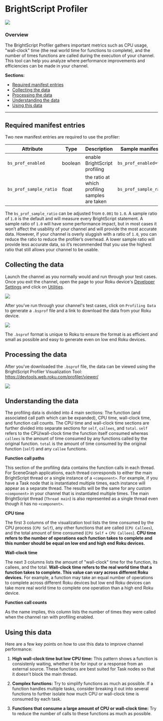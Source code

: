 # BrightScript Profiler

![](../../images/visualization-tool.png)

### Overview

The BrightScript Profiler gathers important metrics such as CPU usage, "wall-clock" time (the real world time for functions to complete), and the number of times functions are called during the execution of your channel. This tool can help you analyze where performance improvements and efficiencies can be made in your channel.

**Sections:**

* [Required manifest entries](#required-manifest-entries)
* [Collecting the data](#collecting-the-data)
* [Processing the data](#processing-the-data)
* [Understanding the data](#understanding-the-data)
* [Using this data](#using-this-data)

---

## Required manifest entries

Two new manifest entries are required to use the profiler:

| Attribute | Type   | Description | Sample manifest entry |
| --------- | ------ | ----------- | --------------------- |
| `bs_prof_enabled` | boolean | enable BrightScript profiling | `bs_prof_enabled=true`
| `bs_prof_sample_ratio` | float | the ratio at which profiling samples are taken | `bs_prof_sample_ratio=1.0`

The `bs_prof_sample_ratio` can be adjusted from `0.001` to `1.0`. A sample ratio of `1.0` is the default and will measure every BrightScript statement. A sample ratio of `1.0` will have some performance impact, but in most cases it won’t affect the usability of your channel and will provide the most accurate data. However,  if your channel is overly sluggish with a ratio of `1.0`, you can reduce the ratio to reduce the profiler’s overhead. A lower sample ratio will provide less accurate data, so it’s recommended that you use the highest ratio that still allows your channel to be usable.

## Collecting the data

Launch the channel as you normally would and run through your test cases. Once you exit the channel, open the page to your Roku device's [Developer Settings](/develop/developer-tools/developer-settings.md) and click on [Utilities](/develop/developer-tools/developer-settings.md#utilities).

![](../../images/profiling-data-utility.png)

After you've run through your channel's test cases, click on `Profiling Data` to generate a `.bsprof` file and a link to download the data from your Roku device.

![](../../images/profiling-data-ready.png)

The `.bsprof` format is unique to Roku to ensure the format is as efficient and small as possible and easy to generate even on low end Roku devices.

## Processing the data

After you've downloaded the `.bsprof` file, the data can be viewed using the BrightScript Profiler Visualization Tool: https://devtools.web.roku.com/profiler/viewer/

![](../../images/visualization-tool.png)

## Understanding the data

The profiling data is divided into 4 main sections: The function (and associated call path which can be expanded), CPU time, wall-clock time, and function call counts. The CPU time and wall-clock time sections are further divided into separate sections for `self`, `callees`, and `total`. `self` refers to the CPU/wall-clock time the function itself consumed whereas `callees` is the amount of time consumed by any functions called by the original function. `total` is the amount of time consumed by the original function (`self`) and any `callee` functions.

**Function call paths**

This section of the profiling data contains the function calls in each thread. For SceneGraph applications, each thread corresponds to either the main BrightScript thread or a single instance of a `<component>`. For example, if you have a Task node that is instantiated multiple times, each instance will appear as a separate thread. The results will be the same for any custom `<component>` in your channel that is instantiated multiple times. The main BrightScript thread (`Thread main`) is also represented as a single thread even though it has no `<component>`.

**CPU time**

The first 3 columns of the visualization tool lists the time consumed by the CPU process (`CPU Self`), any other functions that are called (`CPU Callees`), and the total amount of time consumed (`CPU Self` + `CPU Callees`). **CPU time refers to the number of operations each function takes to complete and this number should be equal on low end and high end Roku devices.**

**Wall-clock time**

The next 3 columns lists the amount of "wall-clock" time for the function, its callees, and the total. **Wall-clock time refers to the real world time that a function takes to complete. This value can vary across different Roku devices.** For example, a function may take an equal number of operations to complete across different Roku devices but low end Roku devices can take more real world time to complete one operation than a high end Roku device.

**Function call counts**

As the name implies, this column lists the number of times they were called when the channel ran with profiling enabled.

## Using this data

Here are a few key points on how to use this data to improve channel performance:

1. **High wall-clock time but low CPU time:** This pattern shows a function is consistenly waiting, whether it be for input or a response from an external source. These functions are best suited for Task nodes so that it doesn't block the main thread.

2. **Complex functions:** Try to simplify functions as much as possible. If a function handles multiple tasks, consider breaking it out into several functions to further isolate how much CPU or wall-clock time is consumed by each task.

3. **Functions that consume a large amount of CPU or wall-clock time:** Try to reduce the number of calls to these functions as much as possible.
